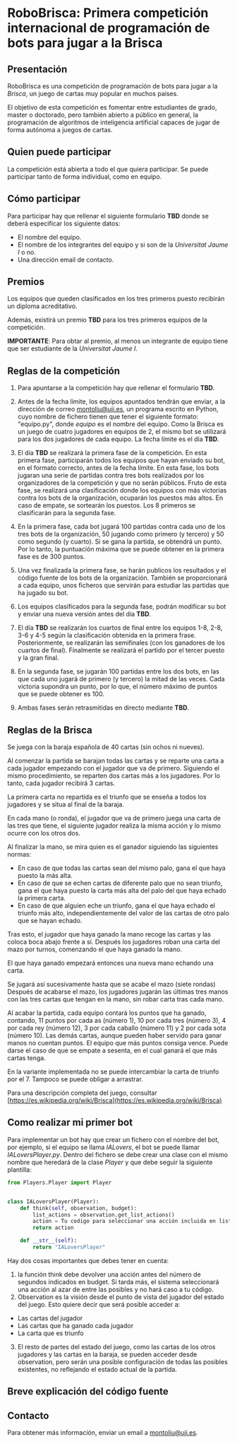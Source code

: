 # RoboBrisca: Primera competición internacional de programación de bots para jugar a la Brisca
 
## Presentación
RoboBrisca es una competición de programación
de bots para jugar a la *Brisca*, un juego de cartas muy popular 
en muchos países.

El objetivo de esta competición es fomentar entre estudiantes de grado, master o doctorado,
pero también abierto a público en general, la programación de algoritmos
de inteligencia artificial capaces de jugar de forma autónoma a
juegos de cartas.

## Quien puede participar
La competición está abierta a todo el que quiera participar.
Se puede participar tanto de forma individual, como en equipo.

## Cómo participar
Para participar hay que rellenar el siguiente formulario **TBD** donde
se deberá especificar los siguiente datos:
- El nombre del equipo.
- El nombre de los integrantes del equipo y si son de la *Universitat Jaume I* o no.
- Una dirección email de contacto.

## Premios
Los equipos que queden clasificados en los tres primeros puesto
recibirán un diploma acreditativo.

Además, existirá un premio **TBD** para los tres primeros equipos
de la competición. 

**IMPORTANTE**: Para obtar al premio, al menos un integrante de equipo
tiene que ser estudiante de la *Universitat Jaume I*.

## Reglas de la competición

1. Para apuntarse a la competición hay que rellenar el formulario **TBD**.
2. Antes de la fecha límite, los equipos apuntados tendrán que enviar, a la dirección
de correo [montoliu@uji.es](), un programa escrito en Python, cuyo nombre de fichero tienen
que tener el siguiente formato: "equipo.py", donde *equipo* es el nombre del equipo. 
Como la Brisca es un juego de cuatro jugadores en equipos de 2, el mismo bot se utilizará
para los dos jugadores de cada equipo. La fecha límite es el día **TBD**.

3. El día **TBD** se realizará la primera fase de la competición. En esta
primera fase, participarán todos los equipos que hayan enviado su bot,
en el formato correcto, antes de la fecha límite. En esta fase, los bots jugaran 
una serie de partidas contra tres bots realizados por los organizadores de
la competición y que no serán públicos. Fruto de esta fase, se realizará una
clasificación donde los equipos con más victorias contra los bots de la organización, ocuparán los puestos más altos. En caso de empate, se sortearán los puestos.
Los 8 primeros se clasificarán para la segunda fase.
4. En la primera fase, cada bot jugará 100 partidas contra cada uno de los tres bots de
la organización, 50 jugando como primero (y tercero) y 50 como segundo (y cuarto). Si se gana
la partida, se obtendrá un punto. Por lo tanto, la puntuación máxima que se puede obtener en la primera
fase es de 300 puntos.
5. Una vez finalizada la primera fase, se harán publicos los resultados y el código
fuente de los bots de la organización. También se proporcionará a cada equipo,
unos ficheros que servirán para estudiar las partidas que ha jugado su bot.
6. Los equipos clasificados para la segunda fase, podrán modificar su bot y enviar una nueva versión antes del día **TBD**.
7. El día **TBD** se realizarán los cuartos de final entre los equipos 1-8, 2-8, 3-6 y 4-5
según la clasificación obtenida en la primera frase. Posteriormente, se realizarán
las semifinales (con los ganadores de los cuartos de final). Finalmente se realizará
el partido por el tercer puesto y la gran final.
8. En la segunda fase, se jugarán 100 partidas entre los dos bots, en las que cada uno jugará 
de primero (y tercero) la mitad de las veces. Cada victoria supondra un punto, por lo que,
el número máximo de puntos que se puede obtener es 100.
9. Ambas fases serán retrasmitidas en directo mediante **TBD**.


## Reglas de la Brisca
Se juega con la baraja española de 40 cartas (sin ochos ni nueves).

Al comenzar la partida se barajan todas las cartas y se reparte una carta a cada jugador
empezando con el jugador que va de primero. Siguiendo el mismo procedimiento, se reparten
 dos cartas más a los jugadores. Por lo tanto, cada jugador recibirá 3 cartas.

La primera carta no repartida es el triunfo que se enseña a todos los jugadores y se situa
al final de la baraja.

En cada mano (o ronda), el jugador que va de primero juega una carta de las tres que tiene, el siguiente jugador
realiza la misma acción y lo mismo ocurre con los otros dos. 

Al finalizar la mano, se mira quien es el ganador siguiendo las siguientes normas:
- En caso de que todas las cartas sean del mismo palo, gana el que haya puesto la más alta.
- En caso de que se echen cartas de diferente palo que no sean triunfo, gana el que haya puesto la carta más alta del palo del que haya echado la primera carta.
- En caso de que alguien eche un triunfo, gana el que haya echado el triunfo más alto, independientemente del valor de las cartas de otro palo que se hayan echado.

Tras esto, el jugador que haya ganado la mano recoge las cartas 
y las coloca boca abajo frente a sí. Después los jugadores roban una carta del mazo 
por turnos, comenzando el que haya ganado la mano. 

El que haya ganado empezará entonces una nueva mano echando una carta. 

Se jugará así sucesivamente hasta que se acabe el mazo (siete rondas)
Después de acabarse el mazo, los jugadores jugarán las últimas tres manos 
con las tres cartas que tengan en la mano, sin robar carta tras cada mano.

Al acabar la partida, cada equipo contará los puntos que ha ganado, contando, 
11 puntos por cada as (número 1), 10 por cada tres (número 3), 4 por cada rey (número 12),
3 por cada caballo (número 11) y 2 por cada sota (número 10). 
Las demás cartas, aunque pueden haber servido para ganar manos no cuentan puntos. 
El equipo que más puntos consiga vence. 
Puede darse el caso de que se empate a sesenta, en el cual ganará el que más cartas tenga. 

En la variante implementada no se puede intercambiar la carta de triunfo por el 7. Tampoco
se puede obligar a arrastrar.

Para una descripción completa del juego, 
consultar [https://es.wikipedia.org/wiki/Brisca](https://es.wikipedia.org/wiki/Brisca)

## Como realizar mi primer bot
Para implementar un bot hay que crear un fichero con el nombre del bot, por ejemplo, si el 
equipo se llama _IALovers_, el bot se puede llamar _IALoversPlayer.py_. Dentro del fichero
se debe crear una clase con el mismo nombre que heredará de la clase _Player_ y que debe seguir
la siguiente plantilla:

```Python
from Players.Player import Player


class IALoversPlayer(Player):
    def think(self, observation, budget):
        list_actions = observation.get_list_actions()
        action = Tu codigo para seleccionar una acción incluida en list_actions
        return action

    def __str__(self):
        return "IALoversPlayer"
```
Hay dos cosas importantes que debes tener en cuenta:
1. la función think debe devolver una acción antes del número de segundos
indicados en budget. Si tarda más, el sistema seleccionará una acción al
azar de entre las posibles y no hará caso a tu código.
2. Observation es la visión desde el punto de vista del jugador del 
estado del juego. Esto quiere decir que será posible acceder a:
- Las cartas del jugador
- Las cartas que ha ganado cada jugador
- La carta que es triunfo
3. El resto de partes del estado del juego, como las cartas de los otros
jugadores y las cartas en la baraja, se pueden acceder desde observation,
pero serán una posible configuración de todas las posibles existentes,
no reflejando el estado actual de la partida.

## Breve explicación del código fuente

## Contacto
Para obtener más información, enviar un email a [montoliu@uji.es]().
